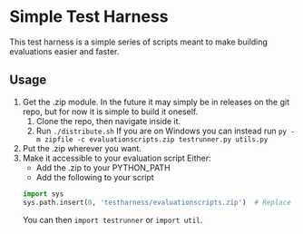 # Simple Test Harness

This test harness is a simple series of scripts meant to make building
evaluations easier and faster.

## Usage
1. Get the .zip module. In the future it may simply be in releases on the git repo, but for now it is simple to
build it oneself. 
   1. Clone the repo, then navigate inside it.
   2. Run `./distribute.sh` If you are on Windows you can instead run `py -m zipfile -c evaluationscripts.zip testrunner.py utils.py`
2. Put the .zip wherever you want.
3. Make it accessible to your evaluation script
   Either:
      - Add the .zip to your PYTHON_PATH
      - Add the following to your script
   ```python 
   import sys
   sys.path.insert(0, 'testharness/evaluationscripts.zip')  # Replace with the proper path
   ```
   You can then `import testrunner` or `import util`.
   